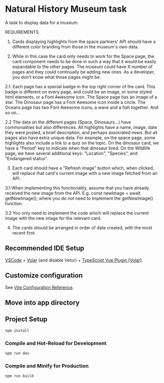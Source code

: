 # Natural History Museum task

A task to display data for a museum

REQUIREMENTS

1. Cards displaying highlights from the space partners' API should have a different color branding from those in the museum's own data.

2. While in this case the card only needs to work for the Space page, the card component needs to be done in such a way that it would be easily expandable to the other pages. The museum could have X number of pages and they could continually be adding new ones. As a developer, you don't know what those pages might be.

2.1.    Each page has a special badge in the top right corner of the card. This badge is different on every page, and could be an image, or some styled html elements, or a Font Awesome icon. The Space page has an image of a star. The Dinosaur page has a Font Awesome icon inside a circle. The Oceans page has two Font Awesome icons, a wave and a fish together. And so on...

2.2     The data on the different pages (Space, Dinosaurs...) have commonalities but also differences. All highlights have a name, image, date they were posted, a brief description, and perhaps associated news. But all pages also have extra unique data. For example, on the space page, some highlights also include a link to a quiz on the topic. On the dinosaur card, we have a "Period" key to indicate when that dinosaur lived. On the Wildlife page, we have several additional keys: "Location", "Species", and "Endangered status".

3. Each card should have a "Refresh image" button which, when clicked, will replace that card's current image with a new image fetched from an API.

3.1     When implementing this functionality, assume that you have already received the new image from the API. E.g. const newImage = await getNewImage(); where you do not need to implement the getNewImage() function.

3.2     You only need to implement the code which will replace the current image with the new image for the relevant card.

4. The cards should be arranged in order of date created, with the most recent first.

## Recommended IDE Setup

[VSCode](https://code.visualstudio.com/) + [Volar](https://marketplace.visualstudio.com/items?itemName=Vue.volar) (and disable Vetur) + [TypeScript Vue Plugin (Volar)](https://marketplace.visualstudio.com/items?itemName=Vue.vscode-typescript-vue-plugin).

## Customize configuration

See [Vite Configuration Reference](https://vitejs.dev/config/).

## Move into app directory

## Project Setup

```sh
npm install
```

### Compile and Hot-Reload for Development

```sh
npm run dev
```

### Compile and Minify for Production

```sh
npm run build
```
